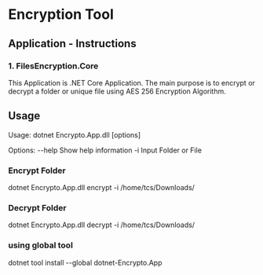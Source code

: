 # Encryption Tool

## Application - Instructions

### 1. FilesEncryption.Core 

This Application is .NET Core Application. The main purpose is to encrypt or decrypt a folder or unique file using AES 256 Encryption Algorithm.

## Usage

Usage: dotnet Encrypto.App.dll [options]

Options:
  --help            Show help information
  -i                Input Folder or File

### Encrypt Folder
dotnet Encrypto.App.dll encrypt -i /home/tcs/Downloads/

### Decrypt Folder
dotnet Encrypto.App.dll decrypt -i /home/tcs/Downloads/

### using global tool
dotnet tool install --global dotnet-Encrypto.App
